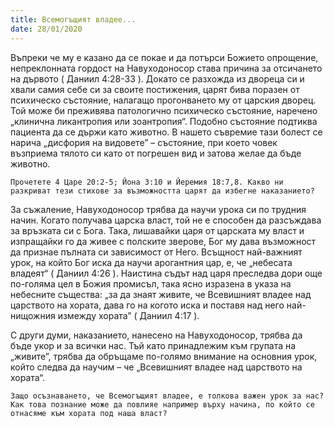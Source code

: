```yaml
---
title: Всемогъщият владее...
date: 28/01/2020
---
```


Въпреки че му е казано да се покае и да потърси Божието опрощение, непреклонната гордост на Навуходоносор става причина за отсичането на дървото ( Даниил 4:28-33 ). Докато се разхожда из двореца си и хвали самия себе си за своите постижения, царят бива поразен от психическо състояние, налагащо прогонването му от царския дворец. Той може би преживява патологично психическо състояние, наречено „клинична ликантропия или зоантропия“. Подобно състояние подтиква пациента да се държи като животно. В нашето съвремие тази болест се нарича „дисфория на видовете” – състояние, при което човек възприема тялото си като от погрешен вид и затова желае да бъде животно.

`Прочетете 4 Царе 20:2-5; Йона 3:10 и Йеремия 18:7,8. Какво ни разкриват тези стихове за възможността царят да избегне наказанието?`

За съжаление, Навуходоносор трябва да научи урока си по трудния начин. Когато получава царска власт, той не е способен да разсъждава за връзката си с Бога. Така, лишавайки царя от царската му власт и изпращайки го да живее с полските зверове, Бог му дава възможност да признае пълната си зависимост от Него. Всъщност най-важният урок, на който Бог иска да научи арогантния цар, е, че „небесата владеят“ ( Даниил 4:26 ). Наистина съдът над царя преследва дори още по-голяма цел в Божия промисъл, така ясно изразена в указа на небесните същества: „за да знаят живите, че Всевишният владее над царството на хората, дава го на когото иска и поставя над него най-нищожния измежду хората” ( Даниил 4:17 ).

С други думи, наказанието, нанесено на Навуходоносор, трябва да бъде укор и за всички нас. Тъй като принадлежим към групата на „живите”, трябва да обръщаме по-голямо внимание на основния урок, който следва да научим – че „Всевишният владее над царството на хората“.

`Защо осъзнаването, че Всемогъщият владее, е толкова важен урок за нас? Как това познание може да повлияе например върху начина, по който се отнасяме към хората под наша власт?`